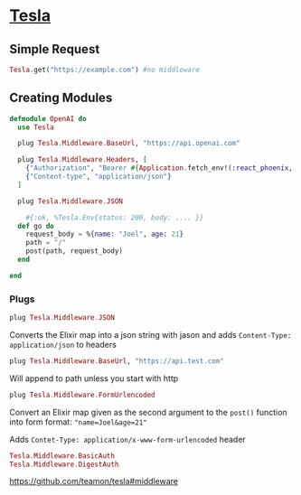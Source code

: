 # [Tesla](https://hexdocs.pm/tesla/readme.html)

## Simple Request

```elixir
Tesla.get("https://example.com") #no middleware
```

## Creating Modules

```elixir
defmodule OpenAI do
  use Tesla

  plug Tesla.Middleware.BaseUrl, "https://api.openai.com"

  plug Tesla.Middleware.Headers, [
    {"Authorization", "Bearer #{Application.fetch_env!(:react_phoenix, :openai_api)}"},
    {"Content-type", "application/json"}
  ]

  plug Tesla.Middleware.JSON

	#{:ok, %Tesla.Env{status: 200, body: .... }}
  def go do
    request_body = %{name: "Joel", age: 21}
    path = "/" 
    post(path, request_body)
  end

end
```

### Plugs

```elixir
plug Tesla.Middleware.JSON
```

Converts the Elixir map into a json string with jason and adds `Content-Type: application/json` to headers

```elixir
plug Tesla.Middleware.BaseUrl, "https://api.test.com"
```

Will append to path unless you start with http

```elixir
plug Tesla.Middleware.FormUrlencoded
```

Convert an Elixir map given as the second argument to the `post()` function into form format: `"name=Joel&age=21"`

Adds `Contet-Type: application/x-www-form-urlencoded` header

```elixir
Tesla.Middleware.BasicAuth 
Tesla.Middleware.DigestAuth
```

https://github.com/teamon/tesla#middleware